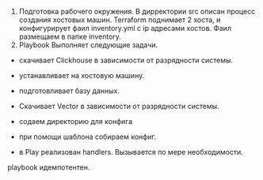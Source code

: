1. Подготовка рабочего окружения. В дирректории src описан процесс создания хостовых машин. Terraform поднимает 2 хоста, и конфигурирует фаил inventory.yml с ip адресами хостов. Фаил размещаем в папке inventory.
2. Playbook Выполняет следующие задачи.
- скачивает Clickhouse в зависимости от разрядности системы.
- устанавливает на хостовую машину.
- подготовливает базу данных.

- Скачивает Vector в зависимости от разрядности системы.
- содаем директорию для конфига
- при помощи шаблона собираем конфиг.
- в Play реализован handlers. Вызывается по мере необходимости.

playbook идемпотентен.